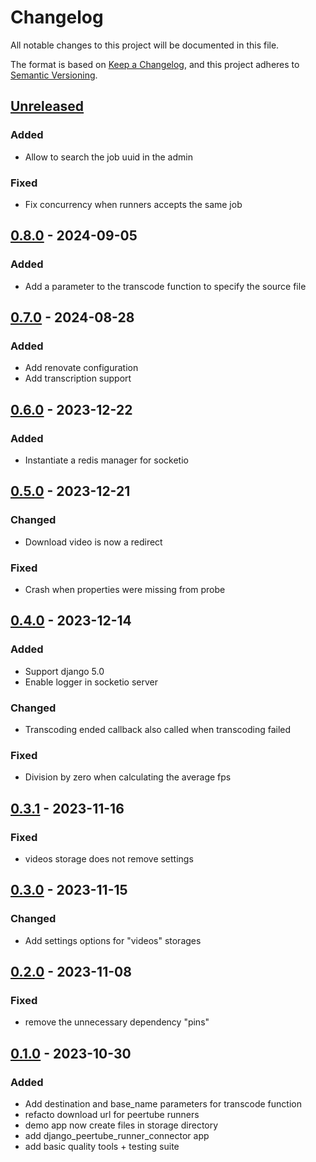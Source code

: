 # Changelog

All notable changes to this project will be documented in this file.

The format is based on
[Keep a Changelog](https://keepachangelog.com/en/1.0.0/),
and this project adheres to
[Semantic Versioning](https://semver.org/spec/v2.0.0.html).

## [Unreleased]

### Added

- Allow to search the job uuid in the admin

### Fixed

- Fix concurrency when runners accepts the same job


## [0.8.0] - 2024-09-05

### Added

- Add a parameter to the transcode function to specify the source file

## [0.7.0] - 2024-08-28

### Added

- Add renovate configuration
- Add transcription support

## [0.6.0] - 2023-12-22

### Added

- Instantiate a redis manager for socketio

## [0.5.0] - 2023-12-21

### Changed

- Download video is now a redirect

### Fixed

- Crash when properties were missing from probe

## [0.4.0] - 2023-12-14

### Added

- Support django 5.0
- Enable logger in socketio server

### Changed

- Transcoding ended callback also called when transcoding failed

### Fixed

- Division by zero when calculating the average fps

## [0.3.1] - 2023-11-16

### Fixed

- videos storage does not remove settings

## [0.3.0] - 2023-11-15

### Changed

- Add settings options for "videos" storages

## [0.2.0] - 2023-11-08

### Fixed

- remove the unnecessary dependency "pins"

## [0.1.0] - 2023-10-30

### Added

- Add destination and base_name parameters for transcode function
- refacto download url for peertube runners
- demo app now create files in storage directory
- add django_peertube_runner_connector app
- add basic quality tools + testing suite 

[unreleased]: https://github.com/openfun/django-peertube-runner-connector/compare/v0.8.0...main
[0.8.0]: https://github.com/openfun/django-peertube-runner-connector/compare/v0.7.0...v0.8.0
[0.7.0]: https://github.com/openfun/django-peertube-runner-connector/compare/v0.6.0...v0.7.0
[0.6.0]: https://github.com/openfun/django-peertube-runner-connector/compare/v0.5.0...v0.6.0
[0.5.0]: https://github.com/openfun/django-peertube-runner-connector/compare/v0.4.0...v0.5.0
[0.4.0]: https://github.com/openfun/django-peertube-runner-connector/compare/v0.3.1...v0.4.0
[0.3.1]: https://github.com/openfun/django-peertube-runner-connector/compare/v0.3.0...v0.3.1
[0.3.0]: https://github.com/openfun/django-peertube-runner-connector/compare/v0.2.0...v0.3.0
[0.2.0]: https://github.com/openfun/django-peertube-runner-connector/compare/v0.1.0...v0.2.0
[0.1.0]: https://github.com/openfun/django-peertube-runner-connector/compare/9e5f8ab06a66d500614003ac0cbf0bb874304de0...v0.1.0
